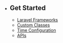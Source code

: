 - ## Get Started
    - [Laravel Frameworks](/{{route}}/{{version}}/overview)
    - [Custom Classes](/{{route}}/{{version}}/customclasses)
    - [Time Configuration](/{{route}}/{{version}}/time)
    - [APIs](/{{route}}/{{version}}/api)